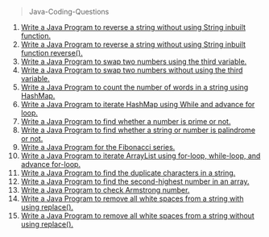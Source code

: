 > Java-Coding-Questions

1. <a href="https://github.com/ValentineFernandes/Java-Coding-Questions/blob/main/reverse.java">Write a Java Program to reverse a string without using String inbuilt function.</a>
2. <a href="https://github.com/ValentineFernandes/Java-Coding-Questions/blob/main/reverseString.java">Write a Java Program to reverse a string without using String inbuilt function reverse().</a>
3. <a href="https://github.com/ValentineFernandes/Java-Coding-Questions/blob/main/swap.java">Write a Java Program to swap two numbers using the third variable.</a>
4. <a href="https://github.com/ValentineFernandes/Java-Coding-Questions/blob/main/swapwithoutthird.java">Write a Java Program to swap two numbers without using the third variable.</a>
5. <a href="https://github.com/ValentineFernandes/Java-Coding-Questions/blob/main/hashmap.java">Write a Java Program to count the number of words in a string using HashMap.</a>
6. <a href="https://github.com/ValentineFernandes/Java-Coding-Questions/blob/main/hash.java">Write a Java Program to iterate HashMap using While and advance for loop.</a>
7. <a href="https://github.com/ValentineFernandes/Java-Coding-Questions/blob/main/prime.java">Write a Java Program to find whether a number is prime or not.</a>
8. <a href="https://github.com/ValentineFernandes/Java-Coding-Questions/blob/main/palindrome.java">Write a Java Program to find whether a string or number is palindrome or not.</a>
9. <a href="https://github.com/ValentineFernandes/Java-Coding-Questions/blob/main/fibonacci.java">Write a Java Program for the Fibonacci series.</a>
10. <a href="https://github.com/ValentineFernandes/Java-Coding-Questions/blob/main/loops.java">Write a Java Program to iterate ArrayList using for-loop, while-loop, and advance for-loop.</a>
11. <a href="https://github.com/ValentineFernandes/Java-Coding-Questions/blob/main/duplicatecharacters.java">Write a Java Program to find the duplicate characters in a string.</a>
12. <a href="https://github.com/ValentineFernandes/Java-Coding-Questions/blob/main/second.java">Write a Java Program to find the second-highest number in an array.</a>
13. <a href="https://github.com/ValentineFernandes/Java-Coding-Questions/blob/main/Armstrong.java">Write a Java Program to check Armstrong number.</a>
14. <a href="https://github.com/ValentineFernandes/Java-Coding-Questions/blob/main/whitespace.java">Write a Java Program to remove all white spaces from a string with using replace().</a>
15. <a href="https://github.com/ValentineFernandes/Java-Coding-Questions/blob/main/white.java">Write a Java Program to remove all white spaces from a string without using replace().</a>
